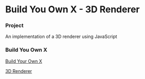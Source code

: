 # Build You Own X - 3D Renderer

### Project
An implementation of a 3D renderer using JavaScript

### Build You Own X
[Build Your Own X](https://github.com/codecrafters-io/build-your-own-x)

[3D Renderer](https://github.com/avik-das/build-your-own-raytracer-js)

